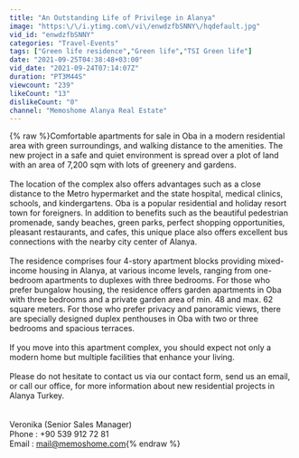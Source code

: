 ```yaml
---
title: "An Outstanding Life of Privilege in Alanya"
image: "https:\/\/i.ytimg.com\/vi\/enwdzfbSNNY\/hqdefault.jpg"
vid_id: "enwdzfbSNNY"
categories: "Travel-Events"
tags: ["Green life residence","Green life","TSI Green life"]
date: "2021-09-25T04:38:48+03:00"
vid_date: "2021-09-24T07:14:07Z"
duration: "PT3M44S"
viewcount: "239"
likeCount: "13"
dislikeCount: "0"
channel: "Memoshome Alanya Real Estate"
---
```

{% raw %}Comfortable apartments for sale in Oba in a modern residential area with green surroundings, and walking distance to the amenities. The new project in a safe and quiet environment is spread over a plot of land with an area of 7,200 sqm with lots of greenery and gardens.<br /><br />The location of the complex also offers advantages such as a close distance to the Metro hypermarket and the state hospital, medical clinics, schools, and kindergartens. Oba is a popular residential and holiday resort town for foreigners. In addition to benefits such as the beautiful pedestrian promenade, sandy beaches, green parks, perfect shopping opportunities, pleasant restaurants, and cafes, this unique place also offers excellent bus connections with the nearby city center of Alanya.<br /><br />The residence comprises four 4-story apartment blocks providing mixed-income housing in Alanya, at various income levels, ranging from one-bedroom apartments to duplexes with three bedrooms. For those who prefer bungalow housing, the residence offers garden apartments in Oba with three bedrooms and a private garden area of min. 48 and max. 62 square meters. For those who prefer privacy and panoramic views, there are specially designed duplex penthouses in Oba with two or three bedrooms and spacious terraces.<br /><br />If you move into this apartment complex, you should expect not only a modern home but multiple facilities that enhance your living.<br /><br />Please do not hesitate to contact us via our contact form, send us an email, or call our office, for more information about new residential projects in Alanya Turkey.<br /><br /><br />Veronika (Senior Sales Manager)<br />Phone : +90 539 912 72 81<br />Email  : mail@memoshome.com{% endraw %}
